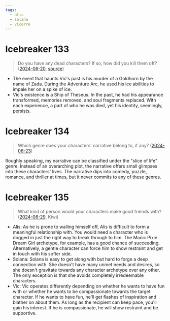 ```yaml
---
tags:
  - alis
  - solana
  - vicerre
---
```


# Icebreaker 133

> Do you have any dead characters? If so, how did you kill them off? ([2024-06-20](https://discord.com/channels/448538687983321098/1020875112045613217/1253506491667841175), [source](https://www.reddit.com/comments/1dh5xwh/))

- The event that haunts Vic's past is his murder of a Goldhorn by the name of Zada. During the Adventure Arc, he used his ice abilities to impale her on a spike of ice.
- Vic's existence is a Ship of Theseus. In the past, he had his appearance transformed, memories removed, and soul fragments replaced. With each experience, a part of who he was died, yet his identity, seemingly, persists.

# Icebreaker 134

> Which genre does your characters' narrative belong to, if any? ([2024-06-23](https://discord.com/channels/448538687983321098/1020875112045613217/1254402653983866972))

Roughly speaking, my narrative can be classified under the "slice of life" genre. Instead of an overarching plot, the narrative offers small glimpses into these characters' lives. The narrative dips into comedy, puzzle, romance, and thriller at times, but it never commits to any of these genres.

# Icebreaker 135

> What kind of person would your characters make good friends with? ([2024-06-29](https://discord.com/channels/448538687983321098/1020875112045613217/1256612394184998973), Kiwi)

- Alis: As he is prone to walling himself off, Alis is difficult to form a meaningful relationship with. You would need a character who is dogged in just the right way to break through to him. The Manic Pixie Dream Girl archetype, for example, has a good chance of succeeding. Alternatively, a gentle character can force him to show restraint and get in touch with his softer side.
- Solana: Solana is easy to get along with but hard to forge a deep connection with. She doesn't have many unmet needs and desires, so she doesn't gravitate towards any character archetype over any other. The only exception is that she avoids completely irredeemable characters.
- Vic: Vic operates differently depending on whether he wants to have fun with or whether he wants to be compassionate towards the target character. If he wants to have fun, he'll get flashes of inspiration and blather on about them. As long as the recipient can keep pace, you'll gain his interest. If he is compassionate, he will show restraint and be supportive.
